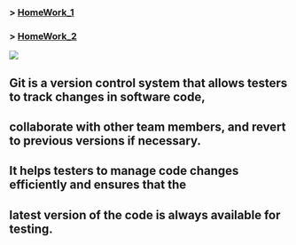 ### > [HomeWork_1](https://github.com/wolqw/GIT/blob/main/Ksendzov_Git_hw_1.md "HW_1")
### > [HomeWork_2](https://github.com/wolqw/GIT/blob/main/Ksendzov_Git_hw_2.md "HW_2")
![](https://internet-lab.ru/sites/internet-lab.ru/files/styles/medium/public/2022-10/git.png?itok=_FykWujU)
## Git is a version control system that allows testers to track changes in software code,
## collaborate with other team members, and revert to previous versions if necessary.
## It helps testers to manage code changes efficiently and ensures that the 
## latest version of the code is always available for testing.

